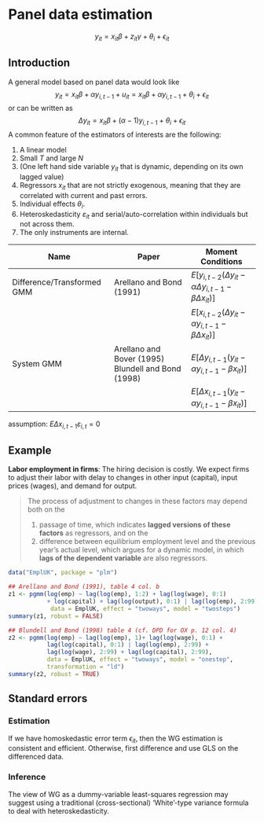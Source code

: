# Panel data estimation

$$
y_{it} = x_{it} \beta + z_{it} \gamma + \theta_i + \epsilon_{it}
$$

## Introduction 

A general model based on panel data would look like
$$
y_{it} = x_{it} \beta + \alpha y_{i,t-1} + u_{it}= x_{it} \beta + \alpha y_{i,t-1}+\theta_i + \epsilon_{it}
$$
or can be written as 
$$
\Delta y_{it} = x_{it} \beta + (\alpha-1)y_{i,t-1} + \theta_i + \epsilon_{it}
$$
A common feature of the estimators of interests are the following: 

1. A linear model
2. Small $T$ and large $N$
3. (One left hand side variable $y_{it}$ that is dynamic, depending on its own lagged value)
4. Regressors $x_{it}$ that are not strictly exogenous, meaning that they are correlated with current and past errors. 
5. Individual effects $\theta_i$.
6. Heteroskedasticity $\varepsilon_{it}$ and serial/auto-correlation within individuals but not across them.
7. The only instruments are internal.

| Name                       | Paper                                              | Moment Conditions                                                        |
| -------------------------- | -------------------------------------------------- | ------------------------------------------------------------------------ |
| Difference/Transformed GMM | Arellano and Bond (1991)                           | $E[y_{i,t-2}(\Delta y_{it}-\alpha \Delta y_{i,t-1}-\beta\Delta x_{it})]$ |
|                            |                                                    | $E[x_{i,t-2}(\Delta y_{it}-\alpha y_{i,t-1}-\beta\Delta x_{it})]$        |
| System GMM                 | Arellano and Bover (1995) Blundell and Bond (1998) | $E[\Delta y_{i,t-1}(y_{it}-\alpha y_{i,t-1}-\beta x_{it})]$              |
|                            |                                                    | $E[\Delta x_{i,t-1}(y_{it}-\alpha y_{i,t-1}-\beta x_{it})]$              |


assumption: $E{\Delta x_{i,t-1}\varepsilon_{i,t}}=0$


## Example

**Labor employment in firms**: The hiring decision is costly. We expect firms to adjust their labor with delay to changes in other input (capital), input prices (wages), and demand for output. 
> The process of adjustment to changes in these factors may depend both on the 
> 1. passage of time, which indicates **lagged versions of these factors** as regressors, and on the 
> 2. difference between equilibrium employment
level and the previous year’s actual level, which argues for a dynamic model, in which
**lags of the dependent variable** are also regressors.


```r
data("EmplUK", package = "plm")

## Arellano and Bond (1991), table 4 col. b 
z1 <- pgmm(log(emp) ~ lag(log(emp), 1:2) + lag(log(wage), 0:1)
           + log(capital) + lag(log(output), 0:1) | lag(log(emp), 2:99),
            data = EmplUK, effect = "twoways", model = "twosteps")
summary(z1, robust = FALSE)

## Blundell and Bond (1998) table 4 (cf. DPD for OX p. 12 col. 4)
z2 <- pgmm(log(emp) ~ lag(log(emp), 1)+ lag(log(wage), 0:1) +
           lag(log(capital), 0:1) | lag(log(emp), 2:99) +
           lag(log(wage), 2:99) + lag(log(capital), 2:99),
           data = EmplUK, effect = "twoways", model = "onestep", 
           transformation = "ld")
summary(z2, robust = TRUE)
```




## Standard errors

### Estimation

If we have homoskedastic error term $\epsilon_{it}$, then the WG estimation is consistent and efficient. Otherwise, first difference and use GLS on the differenced data.

### Inference 

The view of WG as a dummy-variable least-squares regression may suggest using a traditional (cross-sectional) ‘White’-type variance formula to deal with heteroskedasticity.


